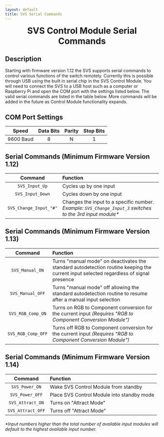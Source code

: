 ```yaml
---
layout: default
title: SVS Serial Commands
---
```


<h1 align="center" style="margin-top: 0px;">SVS Control Module Serial Commands</h1>

<p style="margin:20px;"></p>

## Description

Starting with firmware version 1.12 the SVS supports serial commands to control various functions of the switch remotely. Currently this is possible through USB using the built in serial chip in the SVS Control Module. You will need to connect the SVS to a USB host such as a computer or Raspberry Pi and open the COM port with the settings listed below. The valid serial commands are listed in the table below. More commands will be added in the future as Control Module functionality expands.

<p style="margin:20px;"></p>


## COM Port Settings

| **Speed** | **Data Bits** | **Parity** | **Stop Bits** |
|:---------:|:-------------:|:----------:|:-------------:|
| 9600 Baud |       8       |      N     |       1       |

<p style="margin:20px;"></p>

## Serial Commands (Minimum Firmware Version 1.12)

|      **Command**     |                                               **Function**                                               |
|:--------------------:|:---------------------------------------------------------------------------------------------------------|
|     `SVS_Input_Up`     | Cycles up by one input                                                                                   |
|    `SVS_Input_Down`    | Cycles down by one input                                                                                 |
| `SVS_Change_Input_"#"` | Changes the input to a specific number. _Example: `SVS_Change_Input_3` switches to the 3rd input module*_ |

## Serial Commands (Minimum Firmware Version 1.13)

|      **Command**     |                                               **Function**                                               |
|:--------------------:|:---------------------------------------------------------------------------------------------------------|
| `SVS_Manual_ON` | Turns "manual mode" on deactivates the standard autodetection routine keeping the current input selected regardless of signal presence |
| `SVS_Manual_OFF` | Turns "manual mode" off allowing the standard autodetection routine to resume after a manual input selection|
| `SVS_RGB_Comp_ON` | Turns on RGB to Component conversion for the current input _(Requires "RGB to Component Conversion Module")_ |
| `SVS_RGB_Comp_OFF` | Turns off RGB to Component conversion for the current input _(Requires "RGB to Component Conversion Module")_ |

## Serial Commands (Minimum Firmware Version 1.14)

|      **Command**     |                                               **Function**                                               |
|:--------------------:|:---------------------------------------------------------------------------------------------------------|
| `SVS_Power_ON` | Wake SVS Control Module from standby |
| `SVS_Power_OFF` | Place SVS Control Module into standby mode |
| `SVS_Attract_ON` | Turns on "Attract Mode" |
| `SVS_Attract_OFF` | Turns off "Attract Mode" |

<p style="margin:20px;"></p>

_*Input numbers higher than the total number of available input modules will default to the highest available input number._


<br/>
